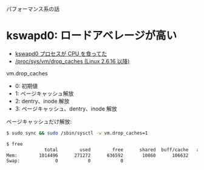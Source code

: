 パフォーマンス系の話

# kswapd0:  ロードアベレージが高い

- [kswapd0 プロセスが CPU を食ってた](https://memo.ecp.plus/kswapd0/)
- [/proc/sys/vm/drop_caches (Linux 2.6.16 以降)](http://pooh.gr.jp/?p=5477)

vm.drop_caches
- 0: 初期値
- 1: ページキャッシュ解放
- 2: dentry、inode 解放
- 3: ページキャッシュ、dentry、inode 解放


ページキャッシュだけ解放:

~~~bash
$ sudo sync && sudo /sbin/sysctl -w vm.drop_caches=1
~~~

~~~bash
$ free
              total        used        free      shared  buff/cache   available
Mem:        1014496      271272      636592       10860      106632      692196
Swap:             0           0           0
~~~
